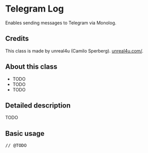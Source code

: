 Telegram Log 
======

Enables sending messages to Telegram via Monolog.

Credits
--------

This class is made by unreal4u (Camilo Sperberg). [unreal4u.com/](http://unreal4u.com).

About this class
--------

* TODO
* TODO
* TODO

Detailed description
---------

TODO

Basic usage
----------

<pre>
// @TODO
</pre>
